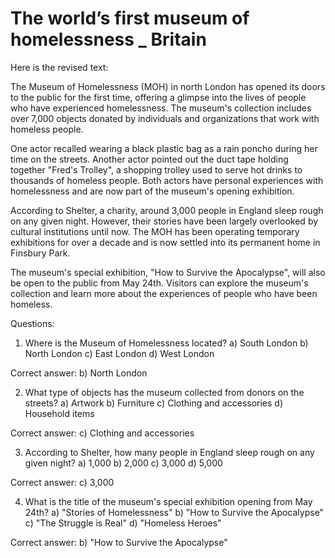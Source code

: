 # The world’s first museum of homelessness _ Britain

Here is the revised text:

The Museum of Homelessness (MOH) in north London has opened its doors to the public for the first time, offering a glimpse into the lives of people who have experienced homelessness. The museum's collection includes over 7,000 objects donated by individuals and organizations that work with homeless people.

One actor recalled wearing a black plastic bag as a rain poncho during her time on the streets. Another actor pointed out the duct tape holding together "Fred's Trolley", a shopping trolley used to serve hot drinks to thousands of homeless people. Both actors have personal experiences with homelessness and are now part of the museum's opening exhibition.

According to Shelter, a charity, around 3,000 people in England sleep rough on any given night. However, their stories have been largely overlooked by cultural institutions until now. The MOH has been operating temporary exhibitions for over a decade and is now settled into its permanent home in Finsbury Park.

The museum's special exhibition, "How to Survive the Apocalypse", will also be open to the public from May 24th. Visitors can explore the museum's collection and learn more about the experiences of people who have been homeless.

Questions:

1. Where is the Museum of Homelessness located?
a) South London
b) North London
c) East London
d) West London

Correct answer: b) North London

2. What type of objects has the museum collected from donors on the streets?
a) Artwork
b) Furniture
c) Clothing and accessories
d) Household items

Correct answer: c) Clothing and accessories

3. According to Shelter, how many people in England sleep rough on any given night?
a) 1,000
b) 2,000
c) 3,000
d) 5,000

Correct answer: c) 3,000

4. What is the title of the museum's special exhibition opening from May 24th?
a) "Stories of Homelessness"
b) "How to Survive the Apocalypse"
c) "The Struggle is Real"
d) "Homeless Heroes"

Correct answer: b) "How to Survive the Apocalypse"